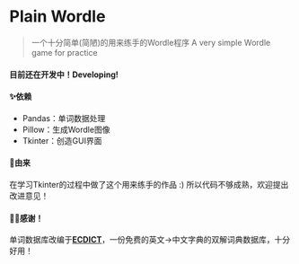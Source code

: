 # Plain Wordle
> 一个十分简单(简陋)的用来练手的Wordle程序
> A very simple Wordle game for practice

#### 目前还在开发中！Developing!

#### ✨依赖
- Pandas：单词数据处理
- Pillow：生成Wordle图像
- Tkinter：创造GUI界面

#### 📎由来
在学习Tkinter的过程中做了这个用来练手的作品 :)
所以代码不够成熟，欢迎提出改进意见！

#### 🎈💖感谢！
单词数据库改编于[**ECDICT**](https://github.com/skywind3000/ECDICT)，一份免费的英文->中文字典的双解词典数据库，十分好用！
